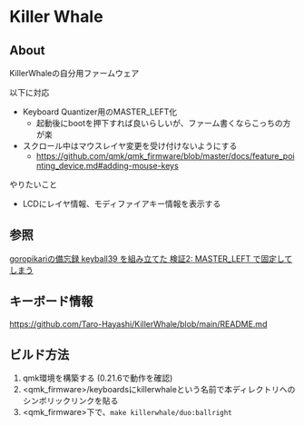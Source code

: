 # Killer Whale

## About

KillerWhaleの自分用ファームウェア

以下に対応

* Keyboard Quantizer用のMASTER\_LEFT化
  * 起動後にbootを押下すれば良いらしいが、ファーム書くならこっちの方が楽
* スクロール中はマウスレイヤ変更を受け付けないようにする
  * <https://github.com/qmk/qmk_firmware/blob/master/docs/feature_pointing_device.md#adding-mouse-keys>

やりたいこと

* LCDにレイヤ情報、モディファイアキー情報を表示する

## 参照

[goropikariの備忘録 keyball39 を組み立てた 検証2: MASTER_LEFT で固定してしまう](https://goropikari.hatenablog.com/entry/keyball39_build_log#検証2-MASTER_LEFT-で固定してしまう)

## キーボード情報

<https://github.com/Taro-Hayashi/KillerWhale/blob/main/README.md>

## ビルド方法

1. qmk環境を構築する (0.21.6で動作を確認)
2. <qmk\_firmware>/keyboardsにkillerwhaleという名前で本ディレクトリへのシンボリックリンクを貼る
3. <qmk\_firmware>下で、`make killerwhale/duo:ballright`
